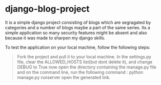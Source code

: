 # django-blog-project
It is a simple django project consisting of blogs which are segragated by categories and a number of blogs maybe
a part of the same series.
Its a simple application so many security features might be absent and also because it was made to sharpen my django skills.

To test the application on your local machine, follow the following steps:
> Fork the project and pull it to your local machine.
> In the settings.py file, clear the ALLOWED_HOSTS list(but dont delete it), and change DEBUG to True
> now open the directory containing the manage.py file and on the command line, run the following command : python manage.py runserver
> open the generated link.
